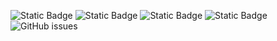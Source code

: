 ![Static Badge](https://img.shields.io/badge/blacklists-60-000000) ![Static Badge](https://img.shields.io/badge/blacklisted-2563799-cc0000) ![Static Badge](https://img.shields.io/badge/whitelisted-2244-00CC00) ![Static Badge](https://img.shields.io/badge/streaming_blacklist-28107-000000) ![GitHub issues](https://img.shields.io/github/issues/fabriziosalmi/blacklists)
